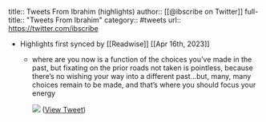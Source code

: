 title:: Tweets From Ibrahim (highlights)
author:: [[@ibscribe on Twitter]]
full-title:: "Tweets From Ibrahim"
category:: #tweets
url:: https://twitter.com/ibscribe

- Highlights first synced by [[Readwise]] [[Apr 16th, 2023]]
	- where are you now is a function of the choices you’ve made in the past,  but fixating on the prior roads not taken is pointless, because there’s  no wishing your way into a different past…but, many, many choices remain  to be made, and that’s where you should focus your energy 
	  
	  ![](https://pbs.twimg.com/media/FtyM_wRaAAAPd4C.jpg) ([View Tweet](https://twitter.com/ibscribe/status/1647346598811435008))
